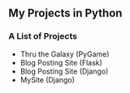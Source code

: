 ## My Projects in Python
<h3>A List of Projects</h3>
<ul>
  <li>Thru the Galaxy (PyGame)
  <li>Blog Posting Site (Flask)
  <li>Blog Posting Site (Django)
  <li>MySite (Django)
<ul>
